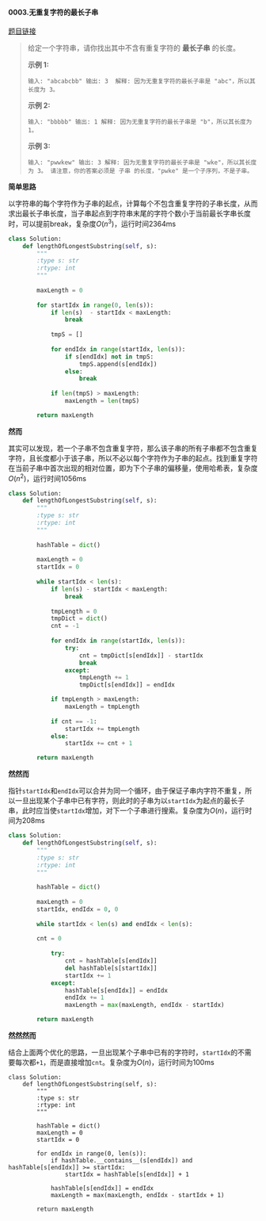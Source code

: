 #### 0003.无重复字符的最长子串
[题目链接](https://leetcode-cn.com/problems/longest-substring-without-repeating-characters/)
> 给定一个字符串，请你找出其中不含有重复字符的 **最长子串** 的长度。
>
> **示例 1:**
>
> `
> 输入: "abcabcbb"
> 输出: 3 
> 解释: 因为无重复字符的最长子串是 "abc"，所以其长度为 3。
> `
>
> **示例 2:**
>
> `
> 输入: "bbbbb"
> 输出: 1
> 解释: 因为无重复字符的最长子串是 "b"，所以其长度为 1。
> `
>
> **示例 3:**
>
> `
> 输入: "pwwkew"
> 输出: 3
> 解释: 因为无重复字符的最长子串是 "wke"，所以其长度为 3。
>      请注意，你的答案必须是 子串 的长度，"pwke" 是一个子序列，不是子串。
> `

**简单思路**

以字符串的每个字符作为子串的起点，计算每个不包含重复字符的子串长度，从而求出最长子串长度，当子串起点到字符串末尾的字符个数小于当前最长字串长度时，可以提前break，复杂度$O(n^3)$，运行时间2364ms

```python
class Solution:
    def lengthOfLongestSubstring(self, s):
        """
        :type s: str
        :rtype: int
        """
        
        maxLength = 0
        
        for startIdx in range(0, len(s)):
            if len(s)  - startIdx < maxLength:
                break
            
            tmpS = []
            
            for endIdx in range(startIdx, len(s)):
                if s[endIdx] not in tmpS:
                    tmpS.append(s[endIdx])
                else:
                    break
            
            if len(tmpS) > maxLength:
                maxLength = len(tmpS)

        return maxLength
```

**然而**

其实可以发现，若一个子串不包含重复字符，那么该子串的所有子串都不包含重复字符，且长度都小于该子串，所以不必以每个字符作为子串的起点。找到重复字符在当前子串中首次出现的相对位置，即为下个子串的偏移量，使用哈希表，复杂度$O(n^2)$，运行时间1056ms

```python
class Solution:
    def lengthOfLongestSubstring(self, s):
        """
        :type s: str
        :rtype: int
        """
        
        hashTable = dict()
         
        maxLength = 0
        startIdx = 0
        
        while startIdx < len(s):
            if len(s) - startIdx < maxLength:
                break
            
            tmpLength = 0
            tmpDict = dict()
            cnt = -1
            
            for endIdx in range(startIdx, len(s)):
                try:
                    cnt = tmpDict[s[endIdx]] - startIdx
                    break
                except:
                    tmpLength += 1
                    tmpDict[s[endIdx]] = endIdx

            if tmpLength > maxLength:
                maxLength = tmpLength
            
            if cnt == -1:
                startIdx += tmpLength
            else:
                startIdx += cnt + 1

        return maxLength
```

**然然而**

指针`startIdx`和`endIdx`可以合并为同一个循环，由于保证子串内字符不重复，所以一旦出现某个子串中已有字符，则此时的子串为以`startIdx`为起点的最长子串，此时应当使`startIdx`增加，对下一个子串进行搜索。复杂度为$O(n)$，运行时间为208ms

```python
class Solution:
    def lengthOfLongestSubstring(self, s):
        """
        :type s: str
        :rtype: int
        """
        
        hashTable = dict()
         
        maxLength = 0
        startIdx, endIdx = 0, 0
        
        while startIdx < len(s) and endIdx < len(s):
           
        cnt = 0
            
            try:
                cnt = hashTable[s[endIdx]]
                del hashTable[s[startIdx]]
                startIdx += 1
            except:
                hashTable[s[endIdx]] = endIdx
                endIdx += 1
                maxLength = max(maxLength, endIdx - startIdx)  

        return maxLength
```

**然然然而**

结合上面两个优化的思路，一旦出现某个子串中已有的字符时，`startIdx`的不需要每次都`+1`，而是直接增加`cnt`。复杂度为$O(n)$，运行时间为100ms

```
class Solution:
    def lengthOfLongestSubstring(self, s):
        """
        :type s: str
        :rtype: int
        """
        
        hashTable = dict()
        maxLength = 0
        startIdx = 0
        
        for endIdx in range(0, len(s)):           
            if hashTable.__contains__(s[endIdx]) and hashTable[s[endIdx]] >= startIdx:
                startIdx = hashTable[s[endIdx]] + 1

            hashTable[s[endIdx]] = endIdx
            maxLength = max(maxLength, endIdx - startIdx + 1)  

        return maxLength
```

